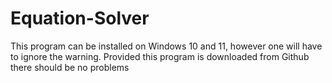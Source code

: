 # Equation-Solver
This program can be installed on Windows 10 and 11, however one will have to ignore the warning. Provided this program is downloaded from Github there should be no problems
